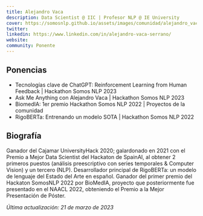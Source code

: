 ```yaml
---
title: Alejandro Vaca 
description: Data Scientist @ IIC | Profesor NLP @ IE University
cover: https://somosnlp.github.io/assets/images/comunidad/alejandro_vaca.jpg
twitter: 
linkedin: https://www.linkedin.com/in/alejandro-vaca-serrano/
website: 
community: Ponente
---
```


## Ponencias

- Tecnologías clave de ChatGPT: Reinforcement Learning from Human Feedback | Hackathon Somos NLP 2023
- Ask Me Anything con Alejandro Vaca | Hackathon Somos NLP 2023
- BiomedIA: 1er premio Hackathon Somos NLP 2022 | Proyectos de la comunidad
- RigoBERTa: Entrenando un modelo SOTA | Hackathon Somos NLP 2022

## Biografía

Ganador del Cajamar UniversityHack 2020; galardonado en 2021 con el Premio a Mejor Data Scientist del Hackaton de SpainAI, al obtener 2 primeros puestos (análisis preescriptivo con series temporales & Computer Vision) y un tercero (NLP). Desarrollador principal de RigoBERTa: un modelo de lenguaje del Estado del Arte en español. Ganador del primer premio del Hackaton SomosNLP 2022 por BioMedIA, proyecto que posteriormente fue presentado en el NAACL 2022, obteniendo el Premio a la Mejor Presentación de Póster. 

*Última actualización: 21 de marzo de 2023*

